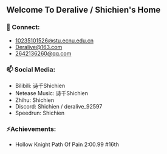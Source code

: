## Welcome To Deralive / Shichien's Home
### 💬 Connect:
- 10235101526@stu.ecnu.edu.cn
- Deralive@163.com
- 2642136260@qq.com
### 📫 Social Media:
- Bilibili: 诗千Shichien
- Netease Music: 诗千Shichien
- Zhihu: Shichien
- Discord: Shichien / deralive_92597
- Speedrun: Shichien
### ⚡Achievements:
- Hollow Knight Path Of Pain 2:00.99  \#16th 

